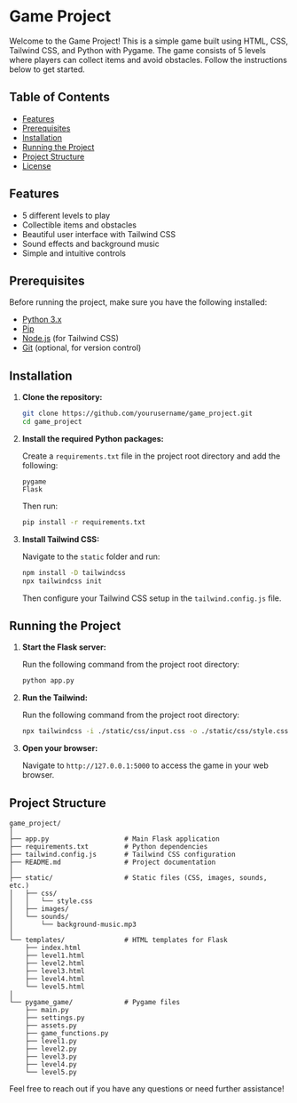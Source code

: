 # Game Project

Welcome to the Game Project! This is a simple game built using HTML, CSS, Tailwind CSS, and Python with Pygame. The game consists of 5 levels where players can collect items and avoid obstacles. Follow the instructions below to get started.

## Table of Contents

- [Features](#features)
- [Prerequisites](#prerequisites)
- [Installation](#installation)
- [Running the Project](#running-the-project)
- [Project Structure](#project-structure)
- [License](#license)

## Features

- 5 different levels to play
- Collectible items and obstacles
- Beautiful user interface with Tailwind CSS
- Sound effects and background music
- Simple and intuitive controls

## Prerequisites

Before running the project, make sure you have the following installed:

- [Python 3.x](https://www.python.org/downloads/)
- [Pip](https://pip.pypa.io/en/stable/installation/)
- [Node.js](https://nodejs.org/) (for Tailwind CSS)
- [Git](https://git-scm.com/) (optional, for version control)

## Installation

1. **Clone the repository:**

   ```bash
   git clone https://github.com/yourusername/game_project.git
   cd game_project
   ```

2. **Install the required Python packages:**

   Create a `requirements.txt` file in the project root directory and add the following:

   ```plaintext
   pygame
   Flask
   ```

   Then run:

   ```bash
   pip install -r requirements.txt
   ```

3. **Install Tailwind CSS:**

   Navigate to the `static` folder and run:

   ```bash
   npm install -D tailwindcss
   npx tailwindcss init
   ```

   Then configure your Tailwind CSS setup in the `tailwind.config.js` file.


## Running the Project

1. **Start the Flask server:**

   Run the following command from the project root directory:

   ```bash
   python app.py
   ```

2. **Run the Tailwind:**

   Run the following command from the project root directory:

   ```bash
   npx tailwindcss -i ./static/css/input.css -o ./static/css/style.css --watch
   ```

3. **Open your browser:**

   Navigate to `http://127.0.0.1:5000` to access the game in your web browser.

## Project Structure

```plaintext
game_project/
│
├── app.py                   # Main Flask application
├── requirements.txt         # Python dependencies
├── tailwind.config.js       # Tailwind CSS configuration
├── README.md                # Project documentation
│
├── static/                  # Static files (CSS, images, sounds, etc.)
│   ├── css/
│   │   └── style.css
│   ├── images/
│   └── sounds/
│       └── background-music.mp3
│
└── templates/               # HTML templates for Flask
    ├── index.html
    ├── level1.html
    ├── level2.html
    ├── level3.html
    ├── level4.html
    └── level5.html
│
└── pygame_game/             # Pygame files
    ├── main.py
    ├── settings.py
    ├── assets.py
    ├── game_functions.py
    ├── level1.py
    ├── level2.py
    ├── level3.py
    ├── level4.py
    └── level5.py
```

Feel free to reach out if you have any questions or need further assistance!